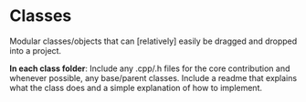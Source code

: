 # Classes

Modular classes/objects that can [relatively] easily be dragged and dropped into a project. 

**In each class folder**:
Include any .cpp/.h files for the core contribution and whenever possible, any base/parent classes.
Include a readme that explains what the class does and a simple explanation of how to implement.